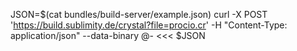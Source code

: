 JSON=$(cat bundles/build-server/example.json)
curl -X POST 'https://build.sublimity.de/crystal?file=procio.cr' -H "Content-Type: application/json" --data-binary @- <<< $JSON
